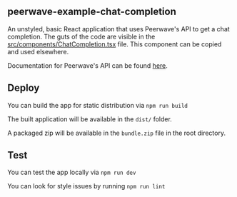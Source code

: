 ## peerwave-example-chat-completion

An unstyled, basic React application that uses Peerwave's API to get a chat completion.
The guts of the code are visible in the [src/components/ChatCompletion.tsx](src/components/ChatCompletion.tsx) file.
This component can be copied and used elsewhere.

Documentation for Peerwave's API can be found [here](https://www.peerwave.ai/docs).

## Deploy

You can build the app for static distribution via `npm run build`

The built application will be available in the `dist/` folder.

A packaged zip will be available in the `bundle.zip` file in the root directory.

## Test

You can test the app locally via `npm run dev`

You can look for style issues by running `npm run lint`
